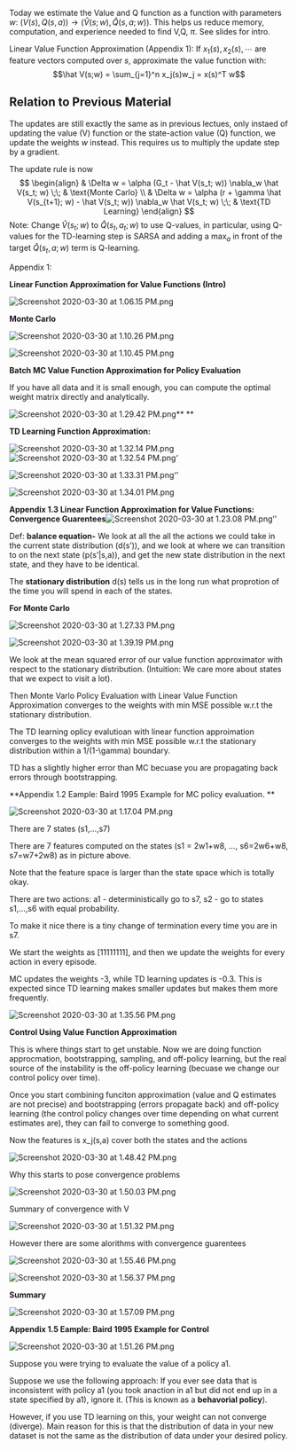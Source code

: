 Today we estimate the Value and Q function as a function with parameters $w$: $(V(s),Q(s,a)) \rightarrow (\hat V(s;w), \hat Q(s,a;w))$. This helps us reduce memory, computation, and experience needed to find V,Q, $\pi$. See slides for intro.

Linear Value Function Approximation (Appendix 1): If $x_1(s), x_2(s), \cdots$ are feature vectors computed over $s$, approximate the value function with:
$$\hat V(s;w) = \sum_{j=1}^n x_j(s)w_j = x(s)^T w$$

## Relation to Previous Material
The updates are still exactly the same as in previous lectues, only instaed of updating the value (V) function or the state-action value (Q) function, we update the weights $w$ instead. This requires us to multiply the update step by a gradient.

The update rule is now 
$$
\begin{align}
& \Delta w = \alpha (G_t - \hat V(s_t; w)) \nabla_w \hat V(s_t; w) \;\;  & \text{Monte Carlo} \\
& \Delta w = \alpha (r + \gamma \hat V(s_{t+1}; w) - \hat V(s_t; w)) \nabla_w \hat V(s_t; w) \;\;  & \text{TD Learning}
\end{align}
$$
Note: Change $\hat V(s_t; w)$ to $\hat Q(s_t, a_t; w)$ to use Q-values, in particular, using Q-values for the TD-learning step is SARSA and adding a $\max_{a}$ in front of the target $\hat Q(s_t, a; w)$ term is Q-learning.

Appendix 1:

**Linear Function Approximation for Value Functions (Intro)**

![Screenshot 2020-03-30 at 1.06.15 PM.png](/assets/blog_resources/C351CDAB97F91AF2E565526CA8219A83.png)

**Monte Carlo**

![Screenshot 2020-03-30 at 1.10.26 PM.png](/assets/blog_resources/48844EFB3E101A56D3051CF586AA559C.png)

![Screenshot 2020-03-30 at 1.10.45 PM.png](/assets/blog_resources/AB5B1FE5662A9033A29190EC069AF72B.png)

**Batch MC Value Function Approximation for Policy Evaluation**

If you have all data and it is small enough, you can compute the optimal weight matrix directly and analytically.

![Screenshot 2020-03-30 at 1.29.42 PM.png](/assets/blog_resources/BE8396447119DD9EB96119B117C7A1A4.png)**
**

**TD Learning Function Approximation:**

 ![Screenshot 2020-03-30 at 1.32.14 PM.png](/assets/blog_resources/1AB4D3657BC366AA5CF3B5D9A0347954.png)![Screenshot 2020-03-30 at 1.32.54 PM.png](/assets/blog_resources/F8C1E31A8A1666E150CA603ADBA7A34E.png)‘

![Screenshot 2020-03-30 at 1.33.31 PM.png](/assets/blog_resources/9212C71713741D16CDB0D6B1A05D9E81.png)‘'

![Screenshot 2020-03-30 at 1.34.01 PM.png](/assets/blog_resources/9777D5D5E6006A65D48D828A72D20A7F.png)

**Appendix 1.3 Linear Function Approximation for Value Functions: Convergence Guarentees**![Screenshot 2020-03-30 at 1.23.08 PM.png](/assets/blog_resources/3653B8885F154B6E3E4B4D669EF7386E.png)’'

Def: **balance equation-** We look at all the all the actions we could take in the current state distribution (d(s’)), and we look at where we can transition to on the next state (p(s’|s,a)), and get the new state distribution in the next state, and they have to be identical.

The **stationary distribution** d(s) tells us in the long run what proprotion of the time you will spend in each of the states.

**For Monte Carlo**

![Screenshot 2020-03-30 at 1.27.33 PM.png](/assets/blog_resources/470EA1C7908D32F5D9573CEE68FCF200.png)

![Screenshot 2020-03-30 at 1.39.19 PM.png](/assets/blog_resources/33BC5418DF8CD6D4B001DCABD7530899.png)

We look at the mean squared error of our value function approximator with respect to the stationary distribution. (Intuition: We care more about states that we expect to visit a lot). 

Then Monte Varlo Policy Evaluation with Linear Value Function Approximation converges to the weights with min MSE possible w.r.t the stationary distribution.

The TD learning oplicy evalutioan with linear function approimation converges to the weights with min MSE possible w.r.t the stationary distribution within a 1/(1-\\gamma) boundary. 

TD has a slightly higher error than MC becuase you are propagating back errors through bootstrapping.

**Appendix 1.2 Eample: Baird 1995 Example for MC policy evaluation. **

![Screenshot 2020-03-30 at 1.17.04 PM.png](/assets/blog_resources/F604BB8073CE72B325C7DB0EBFD8953F.png)

There are 7 states (s1,…,s7)

There are 7 features computed on the states (s1 = 2w1+w8, …, s6=2w6+w8, s7=w7+2w8) as in picture above.

Note that the feature space is larger than the state space which is totally okay.

There are two actions: a1 - deterministically go to s7, s2 - go to states s1,…,s6 with equal probability.

To make it nice there is a tiny change of termination every time you are in s7.

We start the weights as [11111111], and then we update the weights for every action in every episode.

MC updates the weights -3, while TD learning updates is -0.3\. This is expected since TD learning makes smaller updates but makes them more frequently.

![Screenshot 2020-03-30 at 1.35.56 PM.png](/assets/blog_resources/DB1E7016142242B2B684BAB108506656.png)

**Control Using Value Function Approximation**

This is where things start to get unstable. Now we are doing function approcmation, bootstrapping, sampling, and off-policy learning, but the real source of the instability is the off-policy learning (becuase we change our control policy over time).

Once you start combining funciton approximation (value and Q estimates are not precise) and bootstrapping (errors propagate back) and off-policy learning (the control policy changes over time depending on what current estimates are), they can fail to converge to something good.

Now the features is x\_j(s,a) cover both the states and the actions

![Screenshot 2020-03-30 at 1.48.42 PM.png](/assets/blog_resources/71F073963CC4CE60ED31AB5D7FECD68C.png)

Why this starts to pose convergence problems

![Screenshot 2020-03-30 at 1.50.03 PM.png](/assets/blog_resources/588BA5E8BDF0968436F9280FE365EA45.png)

Summary of convergence with V

![Screenshot 2020-03-30 at 1.51.32 PM.png](/assets/blog_resources/1CBA1FDE2C1A527F88275310A2255427.png)

However there are some alorithms with convergence guarentees

![Screenshot 2020-03-30 at 1.55.46 PM.png](/assets/blog_resources/FB10D74EB90F8C6DE4947B3D77283A27.png)

![Screenshot 2020-03-30 at 1.56.37 PM.png](/assets/blog_resources/11EBD901A4FB17AD90508875D47F09B9.png)

**Summary**

![Screenshot 2020-03-30 at 1.57.09 PM.png](/assets/blog_resources/22A629A515E31F86295CAAC0F9D5C587.png)

**Appendix 1.5 Eample: Baird 1995 Example for Control**

![Screenshot 2020-03-30 at 1.51.26 PM.png](/assets/blog_resources/C5CB6CB8EF695EA750A5F83845BF5854.png)

Suppose you were trying to evaluate the value of a policy a1.

Suppose we use the following approach: If you ever see data that is inconsistent with policy a1 (you took anaction in a1 but did not end up in a state specified by a1), ignore it. (This is known as a **behavorial policy**).

However, if you use TD learning on this, your weight can not converge (diverge). Main reason for this is that the distribution of data in your new dataset is not the same as the distribution of data under your desired policy.